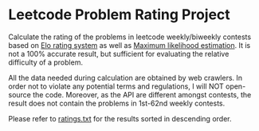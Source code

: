 # Leetcode Problem Rating Project

Calculate the rating of the problems in leetcode weekly/biweekly contests based on [Elo rating system](https://en.wikipedia.org/wiki/Elo_rating_system) as well as [Maximum likelihood estimation](https://en.wikipedia.org/wiki/Maximum_likelihood_estimation). It is not a 100% accurate result, but sufficient for evaluating the relative difficulty of a problem.

All the data needed during calculation are obtained by web crawlers. In order not to violate any potential terms and regulations, I will NOT open-source the code. Moreover, as the API are different amongst contests, the result does not contain the problems in 1st-62nd weekly contests.

Please refer to [ratings.txt](ratings.txt) for the results sorted in descending order.
